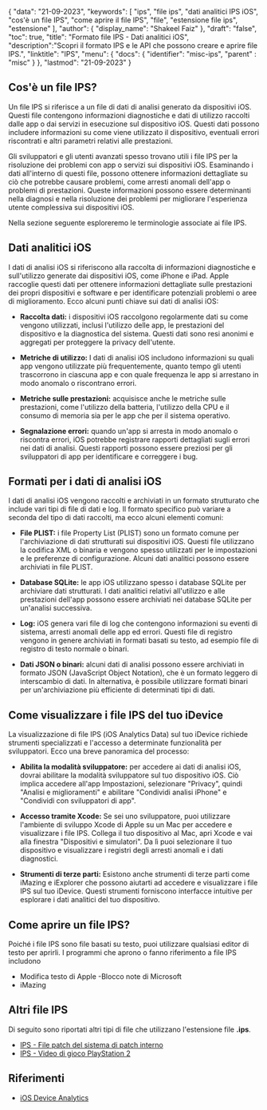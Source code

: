 {
"data": "21-09-2023",
  "keywords": [
"ips",
"file ips",
"dati analitici IPS iOS",
"cos'è un file IPS",
"come aprire il file IPS",
"file",
"estensione file ips",
"estensione"
],
  "author": {
"display_name": "Shakeel Faiz"
},
"draft": "false",
"toc": true,
"title": "Formato file IPS - Dati analitici iOS",
  "description":"Scopri il formato IPS e le API che possono creare e aprire file IPS.",
"linktitle": "IPS",
  "menu": {
    "docs": {
      "identifier": "misc-ips",
"parent" : "misc"
}
},
"lastmod": "21-09-2023"
}

## Cos'è un file IPS?

Un file IPS si riferisce a un file di dati di analisi generato da dispositivi iOS. Questi file contengono informazioni diagnostiche e dati di utilizzo raccolti dalle app o dai servizi in esecuzione sul dispositivo iOS. Questi dati possono includere informazioni su come viene utilizzato il dispositivo, eventuali errori riscontrati e altri parametri relativi alle prestazioni.

Gli sviluppatori e gli utenti avanzati spesso trovano utili i file IPS per la risoluzione dei problemi con app o servizi sui dispositivi iOS. Esaminando i dati all'interno di questi file, possono ottenere informazioni dettagliate su ciò che potrebbe causare problemi, come arresti anomali dell'app o problemi di prestazioni. Queste informazioni possono essere determinanti nella diagnosi e nella risoluzione dei problemi per migliorare l'esperienza utente complessiva sui dispositivi iOS.

Nella sezione seguente esploreremo le terminologie associate ai file IPS.

## Dati analitici iOS

I dati di analisi iOS si riferiscono alla raccolta di informazioni diagnostiche e sull'utilizzo generate dai dispositivi iOS, come iPhone e iPad. Apple raccoglie questi dati per ottenere informazioni dettagliate sulle prestazioni dei propri dispositivi e software e per identificare potenziali problemi o aree di miglioramento. Ecco alcuni punti chiave sui dati di analisi iOS:

- **Raccolta dati:** i dispositivi iOS raccolgono regolarmente dati su come vengono utilizzati, inclusi l'utilizzo delle app, le prestazioni del dispositivo e la diagnostica del sistema. Questi dati sono resi anonimi e aggregati per proteggere la privacy dell'utente.

- **Metriche di utilizzo:** I dati di analisi iOS includono informazioni su quali app vengono utilizzate più frequentemente, quanto tempo gli utenti trascorrono in ciascuna app e con quale frequenza le app si arrestano in modo anomalo o riscontrano errori.

- **Metriche sulle prestazioni:** acquisisce anche le metriche sulle prestazioni, come l'utilizzo della batteria, l'utilizzo della CPU e il consumo di memoria sia per le app che per il sistema operativo.

- **Segnalazione errori:** quando un'app si arresta in modo anomalo o riscontra errori, iOS potrebbe registrare rapporti dettagliati sugli errori nei dati di analisi. Questi rapporti possono essere preziosi per gli sviluppatori di app per identificare e correggere i bug.

## Formati per i dati di analisi iOS

I dati di analisi iOS vengono raccolti e archiviati in un formato strutturato che include vari tipi di file di dati e log. Il formato specifico può variare a seconda del tipo di dati raccolti, ma ecco alcuni elementi comuni:

- **File PLIST:** i file Property List (PLIST) sono un formato comune per l'archiviazione di dati strutturati sui dispositivi iOS. Questi file utilizzano la codifica XML o binaria e vengono spesso utilizzati per le impostazioni e le preferenze di configurazione. Alcuni dati analitici possono essere archiviati in file PLIST.

- **Database SQLite:** le app iOS utilizzano spesso i database SQLite per archiviare dati strutturati. I dati analitici relativi all'utilizzo e alle prestazioni dell'app possono essere archiviati nei database SQLite per un'analisi successiva.

- **Log:** iOS genera vari file di log che contengono informazioni su eventi di sistema, arresti anomali delle app ed errori. Questi file di registro vengono in genere archiviati in formati basati su testo, ad esempio file di registro di testo normale o binari.

- **Dati JSON o binari:** alcuni dati di analisi possono essere archiviati in formato JSON (JavaScript Object Notation), che è un formato leggero di interscambio di dati. In alternativa, è possibile utilizzare formati binari per un'archiviazione più efficiente di determinati tipi di dati.

## Come visualizzare i file IPS del tuo iDevice

La visualizzazione di file IPS (iOS Analytics Data) sul tuo iDevice richiede strumenti specializzati e l'accesso a determinate funzionalità per sviluppatori. Ecco una breve panoramica del processo:

- **Abilita la modalità sviluppatore:** per accedere ai dati di analisi iOS, dovrai abilitare la modalità sviluppatore sul tuo dispositivo iOS. Ciò implica accedere all'app Impostazioni, selezionare "Privacy", quindi "Analisi e miglioramenti" e abilitare "Condividi analisi iPhone" e "Condividi con sviluppatori di app".

- **Accesso tramite Xcode:** Se sei uno sviluppatore, puoi utilizzare l'ambiente di sviluppo Xcode di Apple su un Mac per accedere e visualizzare i file IPS. Collega il tuo dispositivo al Mac, apri Xcode e vai alla finestra "Dispositivi e simulatori". Da lì puoi selezionare il tuo dispositivo e visualizzare i registri degli arresti anomali e i dati diagnostici.

- **Strumenti di terze parti:** Esistono anche strumenti di terze parti come iMazing e iExplorer che possono aiutarti ad accedere e visualizzare i file IPS sul tuo iDevice. Questi strumenti forniscono interfacce intuitive per esplorare i dati analitici del tuo dispositivo.

## Come aprire un file IPS?

Poiché i file IPS sono file basati su testo, puoi utilizzare qualsiasi editor di testo per aprirli. I programmi che aprono o fanno riferimento a file IPS includono

- Modifica testo di Apple
-Blocco note di Microsoft
- iMazing

## Altri file IPS

Di seguito sono riportati altri tipi di file che utilizzano l'estensione file **.ips**.

- [IPS - File patch del sistema di patch interno](/it/game/ips/)
- [IPS - Video di gioco PlayStation 2](/it/game/ips-ps2/)

## Riferimenti
* [iOS Device Analytics](https://www.apple.com/legal/privacy/data/en/device-analytics/)
